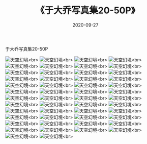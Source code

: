 ﻿---
layout: post
title: 《于大乔写真集20-50P》
date: 2020-09-27
img: http://photo.orgx.cf/性感/2020/于大乔写真集20-50P/000.jpg
tags: [美女,性感,泳衣]
---

于大乔写真集20-50P



![天空幻境](http://photo.orgx.cf/性感/2020/于大乔写真集20-50P/001.jpg''天空幻境'')<br>
![天空幻境](http://photo.orgx.cf/性感/2020/于大乔写真集20-50P/002.jpg''天空幻境'')<br>
![天空幻境](http://photo.orgx.cf/性感/2020/于大乔写真集20-50P/003.jpg''天空幻境'')<br>
![天空幻境](http://photo.orgx.cf/性感/2020/于大乔写真集20-50P/004.jpg''天空幻境'')<br>
![天空幻境](http://photo.orgx.cf/性感/2020/于大乔写真集20-50P/005.jpg''天空幻境'')<br>
![天空幻境](http://photo.orgx.cf/性感/2020/于大乔写真集20-50P/006.jpg''天空幻境'')<br>
![天空幻境](http://photo.orgx.cf/性感/2020/于大乔写真集20-50P/007.jpg''天空幻境'')<br>
![天空幻境](http://photo.orgx.cf/性感/2020/于大乔写真集20-50P/008.jpg''天空幻境'')<br>
![天空幻境](http://photo.orgx.cf/性感/2020/于大乔写真集20-50P/009.jpg''天空幻境'')<br>
![天空幻境](http://photo.orgx.cf/性感/2020/于大乔写真集20-50P/010.jpg''天空幻境'')<br>
![天空幻境](http://photo.orgx.cf/性感/2020/于大乔写真集20-50P/011.jpg''天空幻境'')<br>
![天空幻境](http://photo.orgx.cf/性感/2020/于大乔写真集20-50P/012.jpg''天空幻境'')<br>
![天空幻境](http://photo.orgx.cf/性感/2020/于大乔写真集20-50P/013.jpg''天空幻境'')<br>
![天空幻境](http://photo.orgx.cf/性感/2020/于大乔写真集20-50P/014.jpg''天空幻境'')<br>
![天空幻境](http://photo.orgx.cf/性感/2020/于大乔写真集20-50P/015.jpg''天空幻境'')<br>
![天空幻境](http://photo.orgx.cf/性感/2020/于大乔写真集20-50P/016.jpg''天空幻境'')<br>
![天空幻境](http://photo.orgx.cf/性感/2020/于大乔写真集20-50P/017.jpg''天空幻境'')<br>
![天空幻境](http://photo.orgx.cf/性感/2020/于大乔写真集20-50P/018.jpg''天空幻境'')<br>
![天空幻境](http://photo.orgx.cf/性感/2020/于大乔写真集20-50P/019.jpg''天空幻境'')<br>
![天空幻境](http://photo.orgx.cf/性感/2020/于大乔写真集20-50P/020.jpg''天空幻境'')<br>
![天空幻境](http://photo.orgx.cf/性感/2020/于大乔写真集20-50P/021.jpg''天空幻境'')<br>
![天空幻境](http://photo.orgx.cf/性感/2020/于大乔写真集20-50P/022.jpg''天空幻境'')<br>
![天空幻境](http://photo.orgx.cf/性感/2020/于大乔写真集20-50P/023.jpg''天空幻境'')<br>
![天空幻境](http://photo.orgx.cf/性感/2020/于大乔写真集20-50P/024.jpg''天空幻境'')<br>
![天空幻境](http://photo.orgx.cf/性感/2020/于大乔写真集20-50P/025.jpg''天空幻境'')<br>
![天空幻境](http://photo.orgx.cf/性感/2020/于大乔写真集20-50P/026.jpg''天空幻境'')<br>
![天空幻境](http://photo.orgx.cf/性感/2020/于大乔写真集20-50P/027.jpg''天空幻境'')<br>
![天空幻境](http://photo.orgx.cf/性感/2020/于大乔写真集20-50P/028.jpg''天空幻境'')<br>
![天空幻境](http://photo.orgx.cf/性感/2020/于大乔写真集20-50P/029.jpg''天空幻境'')<br>
![天空幻境](http://photo.orgx.cf/性感/2020/于大乔写真集20-50P/030.jpg''天空幻境'')<br>
![天空幻境](http://photo.orgx.cf/性感/2020/于大乔写真集20-50P/031.jpg''天空幻境'')<br>
![天空幻境](http://photo.orgx.cf/性感/2020/于大乔写真集20-50P/032.jpg''天空幻境'')<br>
![天空幻境](http://photo.orgx.cf/性感/2020/于大乔写真集20-50P/033.jpg''天空幻境'')<br>
![天空幻境](http://photo.orgx.cf/性感/2020/于大乔写真集20-50P/034.jpg''天空幻境'')<br>
![天空幻境](http://photo.orgx.cf/性感/2020/于大乔写真集20-50P/035.jpg''天空幻境'')<br>
![天空幻境](http://photo.orgx.cf/性感/2020/于大乔写真集20-50P/036.jpg''天空幻境'')<br>
![天空幻境](http://photo.orgx.cf/性感/2020/于大乔写真集20-50P/037.jpg''天空幻境'')<br>
![天空幻境](http://photo.orgx.cf/性感/2020/于大乔写真集20-50P/038.jpg''天空幻境'')<br>
![天空幻境](http://photo.orgx.cf/性感/2020/于大乔写真集20-50P/039.jpg''天空幻境'')<br>
![天空幻境](http://photo.orgx.cf/性感/2020/于大乔写真集20-50P/040.jpg''天空幻境'')<br>
![天空幻境](http://photo.orgx.cf/性感/2020/于大乔写真集20-50P/041.jpg''天空幻境'')<br>
![天空幻境](http://photo.orgx.cf/性感/2020/于大乔写真集20-50P/042.jpg''天空幻境'')<br>
![天空幻境](http://photo.orgx.cf/性感/2020/于大乔写真集20-50P/043.jpg''天空幻境'')<br>
![天空幻境](http://photo.orgx.cf/性感/2020/于大乔写真集20-50P/044.jpg''天空幻境'')<br>
![天空幻境](http://photo.orgx.cf/性感/2020/于大乔写真集20-50P/045.jpg''天空幻境'')<br>
![天空幻境](http://photo.orgx.cf/性感/2020/于大乔写真集20-50P/046.jpg''天空幻境'')<br>
![天空幻境](http://photo.orgx.cf/性感/2020/于大乔写真集20-50P/047.jpg''天空幻境'')<br>
![天空幻境](http://photo.orgx.cf/性感/2020/于大乔写真集20-50P/048.jpg''天空幻境'')<br>
![天空幻境](http://photo.orgx.cf/性感/2020/于大乔写真集20-50P/049.jpg''天空幻境'')<br>
![天空幻境](http://photo.orgx.cf/性感/2020/于大乔写真集20-50P/050.jpg''天空幻境'')<br>